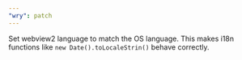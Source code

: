 ```yaml
---
"wry": patch
---
```


Set webview2 language to match the OS language. This makes i18n functions like `new Date().toLocaleStrin()` behave correctly. 
